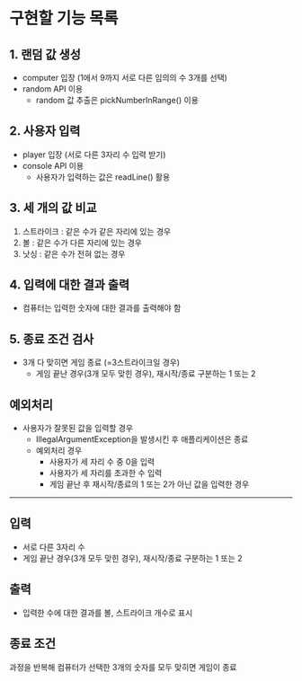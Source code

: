 # 구현할 기능 목록
## 1. 랜덤 값 생성
- computer 입장 (1에서 9까지 서로 다른 임의의 수 3개를 선택)
- random API 이용
  - random 값 추출은 pickNumberInRange() 이용
## 2. 사용자 입력 
- player 입장 (서로 다른 3자리 수 입력 받기)
- console API 이용
  - 사용자가 입력하는 값은 readLine() 활용
## 3. 세 개의 값 비교
1) 스트라이크 : 같은 수가 같은 자리에 있는 경우
2) 볼 : 같은 수가 다른 자리에 있는 경우
3) 낫싱 : 같은 수가 전혀 없는 경우
## 4. 입력에 대한 결과 출력
* 컴퓨터는 입력한 숫자에 대한 결과를 출력해야 함
## 5. 종료 조건 검사
* 3개 다 맞히면 게임 종료 (=3스트라이크일 경우)
  * 게임 끝난 경우(3개 모두 맞힌 경우), 재시작/종료 구분하는 1 또는 2
## 예외처리
* 사용자가 잘못된 값을 입력할 경우 
  * IllegalArgumentException을 발생시킨 후 애플리케이션은 종료
  * 예외처리 경우
    * 사용자가 세 자리 수 중 0을 입력
    * 사용자가 세 자리를 초과한 수 입력
    * 게임 끝난 후 재시작/종료의 1 또는 2가 아닌 값을 입력한 경우
---
## 입력
- 서로 다른 3자리 수
- 게임 끝난 경우(3개 모두 맞힌 경우), 재시작/종료 구분하는 1 또는 2
## 출력
- 입력한 수에 대한 결과를 볼, 스트라이크 개수로 표시

## 종료 조건
과정을 반복해 컴퓨터가 선택한 3개의 숫자를 모두 맞히면 게임이 종료